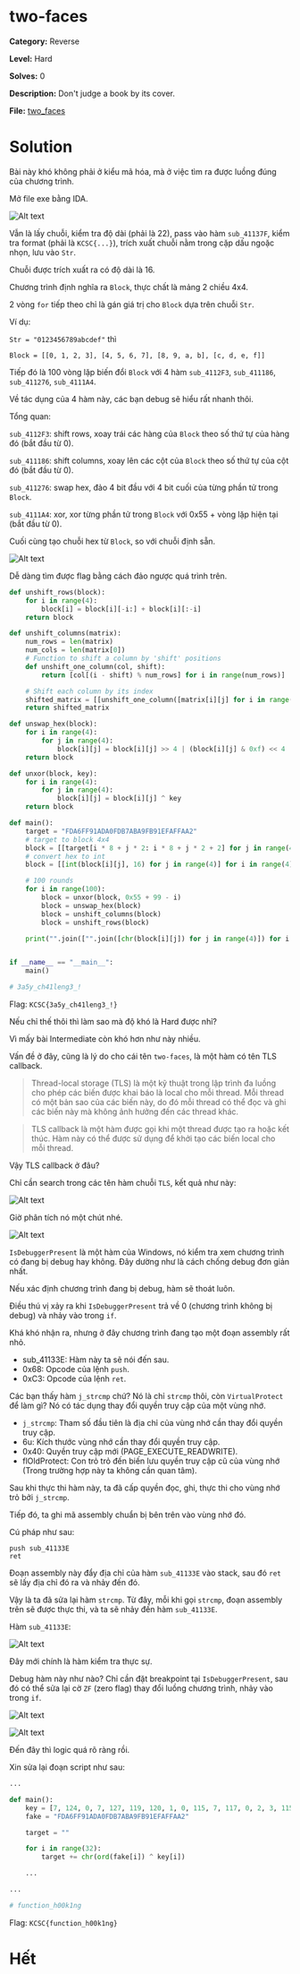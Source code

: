 
# two-faces

**Category:** Reverse

**Level:** Hard

**Solves:** 0

**Description:** Don't judge a book by its cover.

**File:** [two_faces](../chall/rev_two_faces.rar)

# Solution

Bài này khó không phải ở kiểu mã hóa, mà ở việc tìm ra được luồng đúng của chương trình.

Mở file exe bằng IDA.

![Alt text](./img/image.png)

Vẫn là lấy chuỗi, kiểm tra độ dài (phải là 22), pass vào hàm `sub_41137F`, kiểm tra format (phải là `KCSC{...}`), trích xuất chuỗi nằm trong cặp dấu ngoặc nhọn, lưu vào `Str`.

Chuỗi được trích xuất ra có độ dài là 16.

Chương trình định nghĩa ra `Block`, thực chất là mảng 2 chiều 4x4.

2 vòng `for` tiếp theo chỉ là gán giá trị cho `Block` dựa trên chuỗi `Str`.

Ví dụ:

`Str = "0123456789abcdef"` thì

`Block = [[0, 1, 2, 3], [4, 5, 6, 7], [8, 9, a, b], [c, d, e, f]]`

Tiếp đó là 100 vòng lặp biến đổi `Block` với 4 hàm `sub_4112F3`, `sub_411186`, `sub_411276`, `sub_4111A4`.

Về tác dụng của 4 hàm này, các bạn debug sẽ hiểu rất nhanh thôi.

Tổng quan:

`sub_4112F3`: shift rows, xoay trái các hàng của `Block` theo số thứ tự của hàng đó (bắt đầu từ 0).

`sub_411186`: shift columns, xoay lên các cột của `Block` theo số thứ tự của cột đó (bắt đầu từ 0).

`sub_411276`: swap hex, đảo 4 bit đầu với 4 bit cuối của từng phần tử trong `Block`.

`sub_4111A4`: xor, xor từng phần tử trong `Block` với 0x55 + vòng lặp hiện tại (bắt đầu từ 0).

Cuối cùng tạo chuỗi hex từ `Block`, so với chuỗi định sẵn.

![Alt text](./img/image-1.png)

Dễ dàng tìm được flag bằng cách đảo ngược quá trình trên.

```python
def unshift_rows(block):
    for i in range(4):
        block[i] = block[i][-i:] + block[i][:-i]
    return block

def unshift_columns(matrix):
    num_rows = len(matrix)
    num_cols = len(matrix[0])
    # Function to shift a column by 'shift' positions
    def unshift_one_column(col, shift):
        return [col[(i - shift) % num_rows] for i in range(num_rows)]

    # Shift each column by its index
    shifted_matrix = [[unshift_one_column([matrix[i][j] for i in range(num_rows)], j)[row] for j in range(num_cols)] for row in range(num_rows)]
    return shifted_matrix

def unswap_hex(block):
    for i in range(4):
        for j in range(4):
            block[i][j] = block[i][j] >> 4 | (block[i][j] & 0xf) << 4
    return block

def unxor(block, key):
    for i in range(4):
        for j in range(4):
            block[i][j] = block[i][j] ^ key
    return block

def main():
    target = "FDA6FF91ADA0FDB7ABA9FB91EFAFFAA2"
    # target to block 4x4
    block = [[target[i * 8 + j * 2: i * 8 + j * 2 + 2] for j in range(4)] for i in range(4)]
    # convert hex to int
    block = [[int(block[i][j], 16) for j in range(4)] for i in range(4)]

    # 100 rounds
    for i in range(100):
        block = unxor(block, 0x55 + 99 - i)
        block = unswap_hex(block)
        block = unshift_columns(block)
        block = unshift_rows(block)

    print("".join(["".join([chr(block[i][j]) for j in range(4)]) for i in range(4)]))


if __name__ == "__main__":
    main()

# 3a5y_ch41leng3_!

```

Flag: `KCSC{3a5y_ch41leng3_!}`

Nếu chỉ thế thôi thì làm sao mà độ khó là Hard được nhỉ?

Vì mấy bài Intermediate còn khó hơn như này nhiều.

Vấn đề ở đây, cũng là lý do cho cái tên `two-faces`, là một hàm có tên TLS callback.

> Thread-local storage (TLS) là một kỹ thuật trong lập trình đa luồng cho phép các biến được khai báo là local cho mỗi thread. Mỗi thread có một bản sao của các biến này, do đó mỗi thread có thể đọc và ghi các biến này mà không ảnh hưởng đến các thread khác.

> TLS callback là một hàm được gọi khi một thread được tạo ra hoặc kết thúc. Hàm này có thể được sử dụng để khởi tạo các biến local cho mỗi thread.

Vậy TLS callback ở đâu?

Chỉ cần search trong các tên hàm chuỗi `TLS`, kết quả như này:

![Alt text](./img/image-2.png)

Giờ phân tích nó một chút nhé.

![Alt text](./img/image-3.png)

`IsDebuggerPresent` là một hàm của Windows, nó kiểm tra xem chương trình có đang bị debug hay không. Đây dường như là cách chống debug đơn giản nhất.

Nếu xác định chương trình đang bị debug, hàm sẽ thoát luôn.

Điều thú vị xảy ra khi `IsDebuggerPresent` trả về 0 (chương trình không bị debug) và nhảy vào trong `if`.

Khá khó nhận ra, nhưng ở đây chương trình đang tạo một đoạn assembly rất nhỏ.
- sub_41133E: Hàm này ta sẽ nói đến sau.
- 0x68: Opcode của lệnh `push`.
- 0xC3: Opcode của lệnh `ret`.

Các bạn thấy hàm `j_strcmp` chứ? Nó là chỉ `strcmp` thôi, còn `VirtualProtect` để làm gì? Nó có tác dụng thay đổi quyền truy cập của một vùng nhớ.
- `j_strcmp`: Tham số đầu tiên là địa chỉ của vùng nhớ cần thay đổi quyền truy cập.
- 6u: Kích thước vùng nhớ cần thay đổi quyền truy cập.
- 0x40: Quyền truy cập mới (PAGE_EXECUTE_READWRITE).
- flOldProtect: Con trỏ trỏ đến biến lưu quyền truy cập cũ của vùng nhớ (Trong trường hợp này ta không cần quan tâm).

Sau khi thực thi hàm này, ta đã cấp quyền đọc, ghi, thực thi cho vùng nhớ trỏ bởi `j_strcmp`.

Tiếp đó, ta ghi mã assembly chuẩn bị bên trên vào vùng nhớ đó.

Cú pháp như sau:

```assembly
push sub_41133E
ret
```

Đoạn assembly này đẩy địa chỉ của hàm `sub_41133E` vào stack, sau đó `ret` sẽ lấy địa chỉ đó ra và nhảy đến đó.

Vậy là ta đã sửa lại hàm `strcmp`. Từ đây, mỗi khi gọi `strcmp`, đoạn assembly trên sẽ được thực thi, và ta sẽ nhảy đến hàm `sub_41133E`.

Hàm `sub_41133E`:

![Alt text](./img/image-4.png)

Đây mới chính là hàm kiểm tra thực sự.

Debug hàm này như nào? Chỉ cần đặt breakpoint tại `IsDebuggerPresent`, sau đó có thể sửa lại cờ `ZF` (zero flag) thay đổi luồng chương trình, nhảy vào trong `if`.

![Alt text](./img/image-5.png)

![Alt text](./img/image-6.png)

Đến đây thì logic quá rõ ràng rồi.

Xin sửa lại đoạn script như sau:

```python
...

def main():
    key = [7, 124, 0, 7, 127, 119, 120, 1, 0, 115, 7, 117, 0, 2, 3, 115, 7, 7, 0, 12, 7, 114, 123, 112, 4, 127, 3, 4, 7, 113, 0, 4]
    fake = "FDA6FF91ADA0FDB7ABA9FB91EFAFFAA2"

    target = ""

    for i in range(32):
        target += chr(ord(fake[i]) ^ key[i])

    ...

...

# function_h00k1ng

```

Flag: `KCSC{function_h00k1ng}`

# Hết








